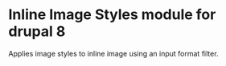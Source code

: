 # Inline Image Styles module for drupal 8

Applies image styles to inline image using an input format filter.
